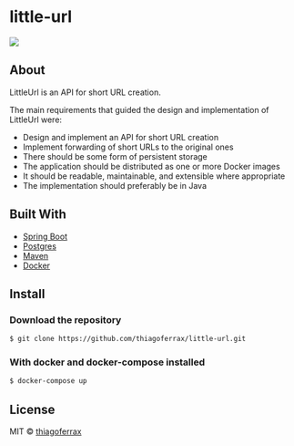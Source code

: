 # little-url
> 

<a href="https://opensource.org/licenses/MIT"><img src="https://img.shields.io/badge/License-MIT-blue.svg"></a>

## About

LittleUrl is an API for short URL creation. 

The main requirements that guided the design and implementation of LittleUrl were:
*	Design and implement an API for short URL creation
*	Implement forwarding of short URLs to the original ones
*	There should be some form of persistent storage
*	The application should be distributed as one or more Docker images
*	It should be readable, maintainable, and extensible where appropriate
*	The implementation should preferably be in Java

## Built With

* [Spring Boot](http://spring.io/projects/spring-boot)
* [Postgres](https://www.postgresql.org/)
* [Maven](https://maven.apache.org/)
* [Docker](https://www.docker.com/)

## Install
### Download the repository
```sh
$ git clone https://github.com/thiagoferrax/little-url.git
```
### With docker and docker-compose installed
```sh
$ docker-compose up
```

## License

MIT © [thiagoferrax](https://github.com/thiagoferrax)
